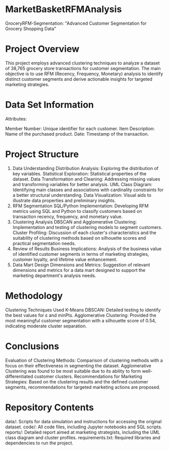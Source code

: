 # MarketBasketRFMAnalysis
GroceryRFM-Segmentation: "Advanced Customer Segmentation for Grocery Shopping Data"

# Project Overview
This project employs advanced clustering techniques to analyze a dataset of 38,765 grocery store transactions for customer segmentation. The main objective is to use RFM (Recency, Frequency, Monetary) analysis to identify distinct customer segments and derive actionable insights for targeted marketing strategies.

# Data Set Information
Attributes:

Member Number: Unique identifier for each customer.
Item Description: Name of the purchased product.
Date: Timestamp of the transaction.
# Project Structure
1. Data Understanding
Distribution Analysis: Exploring the distribution of key variables.
Statistical Exploration: Statistical properties of the dataset.
Data Transformation and Cleaning: Addressing missing values and transforming variables for better analysis.
UML Class Diagram: Identifying main classes and associations with cardinality constraints for a better structural understanding.
Data Visualization: Visual aids to illustrate data properties and preliminary insights.
2. RFM Segmentation
SQL/Python Implementation: Developing RFM metrics using SQL and Python to classify customers based on transaction recency, frequency, and monetary value.
3. Clustering Analysis
DBSCAN and Agglomerative Clustering: Implementation and testing of clustering models to segment customers.
Cluster Profiling: Discussion of each cluster's characteristics and the suitability of clustering methods based on silhouette scores and practical segmentation needs.
4. Review of Results
Business Implications: Analysis of the business value of identified customer segments in terms of marketing strategies, customer loyalty, and lifetime value enhancement.
5. Data Mart Design
Dimensions and Metrics: Suggestion of relevant dimensions and metrics for a data mart designed to support the marketing department's analysis needs.
# Methodology
Clustering Techniques Used
K-Means
DBSCAN: Detailed testing to identify the best values for ε and minPts.
Agglomerative Clustering: Provided the most meaningful customer segmentation with a silhouette score of 0.54, indicating moderate cluster separation.
# Conclusions
Evaluation of Clustering Methods: Comparison of clustering methods with a focus on their effectiveness in segmenting the dataset. Agglomerative Clustering was found to be most suitable due to its ability to form well-differentiated customer clusters.
Recommendations for Marketing Strategies: Based on the clustering results and the defined customer segments, recommendations for targeted marketing actions are proposed.
# Repository Contents
data/: Scripts for data simulation and instructions for accessing the original dataset.
code/: All code files, including Jupyter notebooks and SQL scripts.
reports/: Detailed report aimed at marketing strategists, including the UML class diagram and cluster profiles.
requirements.txt: Required libraries and dependencies to run the project.
